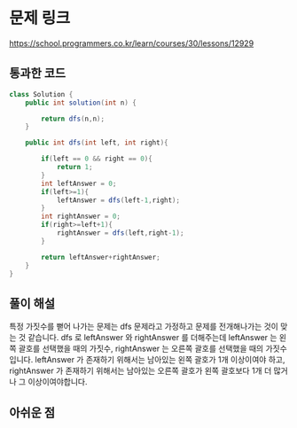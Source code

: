 # 문제 링크
https://school.programmers.co.kr/learn/courses/30/lessons/12929
## 통과한 코드

```java
class Solution {
	public int solution(int n) {

		return dfs(n,n);
	}

	public int dfs(int left, int right){

		if(left == 0 && right == 0){
			return 1;
		}
		int leftAnswer = 0;
		if(left>=1){
			leftAnswer = dfs(left-1,right);
		}
		int rightAnswer = 0;
		if(right>=left+1){
			rightAnswer = dfs(left,right-1);
		}

		return leftAnswer+rightAnswer;
	}
}
```

## 풀이 해설
특정 가짓수를 뻗어 나가는 문제는 dfs 문제라고 가정하고 문제를 전개해나가는 것이 맞는 것 같습니다. dfs 로 leftAnswer 와 rightAnswer 를 더해주는데 leftAnswer 는 왼쪽 괄호를 선택했을 때의 가짓수, rightAnswer 는 오른쪽 괄호를 선택했을 때의 가짓수입니다. leftAnswer 가 존재하기 위해서는 남아있는 왼쪽 괄호가 1개 이상이여야 하고, rightAnswer 가 존재하기 위해서는 남아있는 오른쪽 괄호가 왼쪽 괄호보다 1개 더 많거나 그 이상이여야합니다.

## 아쉬운 점